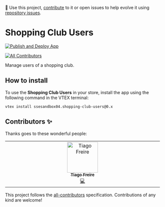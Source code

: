 📢 Use this project, [contribute](https://github.com/cubos-vtex/shopping-club-users) to it or open issues to help evolve it using [repository issues](https://github.com/cubos-vtex/shopping-club-users/issues).

# Shopping Club Users

[![Publish and Deploy App](https://github.com/cubos-vtex/shopping-club-users/actions/workflows/publish-and-deploy.yml/badge.svg)](https://github.com/cubos-vtex/shopping-club-users/actions/workflows/publish-and-deploy.yml)

<!-- DOCS-IGNORE:start -->
<!-- ALL-CONTRIBUTORS-BADGE:START - Do not remove or modify this section -->

[![All Contributors](https://img.shields.io/badge/all_contributors-1-orange.svg?style=flat-square)](#contributors-)

<!-- ALL-CONTRIBUTORS-BADGE:END -->
<!-- DOCS-IGNORE:end -->

Manage users of a shopping club.

## How to install

To use the **Shopping Club Users** in your store, install the app using the following command in the VTEX terminal:

```shell
vtex install ssesandbox04.shopping-club-users@0.x
```

<!-- DOCS-IGNORE:start -->

## Contributors ✨

Thanks goes to these wonderful people:

<!-- ALL-CONTRIBUTORS-LIST:START - Do not remove or modify this section -->
<!-- prettier-ignore-start -->
<!-- markdownlint-disable -->
<table>
  <tbody>
    <tr>
      <td align="center" valign="top" width="14.28%"><a href="https://github.com/tiago-freire"><img src="https://avatars.githubusercontent.com/u/921910?v=4?s=100" width="100px;" alt="Tiago Freire"/><br /><sub><b>Tiago Freire</b></sub></a><br /><a href="https://github.com/cubos-vtex/shopping-club-users/commits?author=tiago-freire" title="Code">💻</a></td>
    </tr>
  </tbody>
</table>

<!-- markdownlint-restore -->
<!-- prettier-ignore-end -->

<!-- ALL-CONTRIBUTORS-LIST:END -->

This project follows the [all-contributors](https://github.com/all-contributors/all-contributors) specification. Contributions of any kind are welcome!
